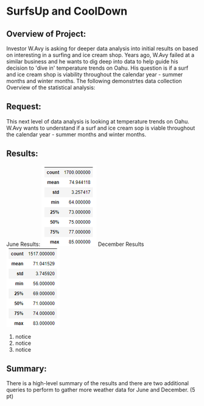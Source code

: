 # SurfsUp and CoolDown  

## Overview of Project:  

Investor W.Avy is asking for deeper data analysis into initial results on based on interesting in a surfing and ice cream shop.  Years ago, W.Avy failed at a similar business and he wants to dig deep into data to help guide his decision to 'dive in'  temperature trends on Oahu.  His question is if a surf and ice cream shop is viability throughout the calendar year - summer months and winter months.  The following demonstrtes data collection Overview of the statistical analysis:

## Request:  
This next level of data analysis is looking at temperature trends on Oahu.  W.Avy wants to understand if a surf and ice cream sop is viable throughout the calendar year - summer months and winter months.  

## Results:
  June Results:     ![](/Resources/Jun_Summary_Statistics.png)
  December Results  ![](/Resources/Dec_Summary_Statistics.png)
1. notice
2. notice
3. notice

## Summary:

There is a high-level summary of the results and there are two additional queries to perform to gather more weather data for June and December. (5 pt)
